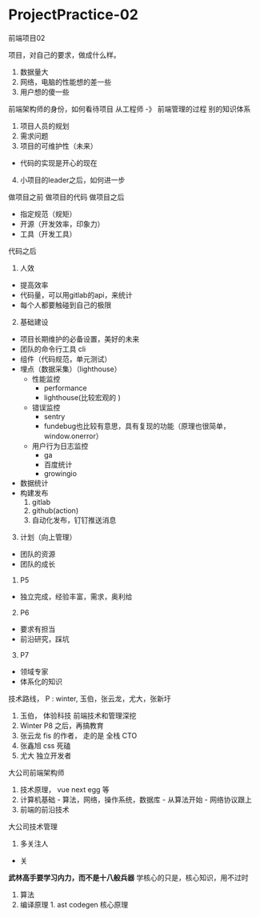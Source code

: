 # ProjectPractice-02
前端项目02

项目，对自己的要求，做成什么样。
1. 数据量大
2. 网络，电脑的性能想的差一些
3. 用户想的傻一些

前端架构师的身份，如何看待项目
从工程师 -》 前端管理的过程 别的知识体系
1. 项目人员的规划
2. 需求问题
3. 项目的可维护性（未来）
  - 代码的实现是开心的现在
4. 小项目的leader之后，如何进一步

做项目之前
做项目的代码
做项目之后
- 指定规范（规矩）
- 开源（开发效率，印象力）
- 工具（开发工具）



代码之后
1. 人效
  - 提高效率  
  - 代码量，可以用gitlab的api，来统计
  - 每个人都要触碰到自己的极限
2. 基础建设
  - 项目长期维护的必备设置，美好的未来
  - 团队的命令行工具 cli
  - 组件（代码规范，单元测试）
  - 埋点（数据采集）（lighthouse）
    - 性能监控
      - performance
      - lighthouse(比较宏观的 )
    - 错误监控
      - sentry
      - fundebug也比较有意思，具有复现的功能（原理也很简单，window.onerror）
    - 用户行为日志监控 
      - ga
      - 百度统计
      - growingio
  - 数据统计
  - 构建发布
    1. gitlab
    2. github(action)
    3. 自动化发布，钉钉推送消息
3. 计划（向上管理）
  - 团队的资源
  - 团队的成长

1. P5
  - 独立完成，经验丰富，需求，奥利给
2. P6
  - 要求有担当
  - 前沿研究，踩坑
3. P7
  - 领域专家
  - 体系化的知识

技术路线， P : winter, 玉伯，张云龙，尤大，张新圩
1. 玉伯， 体验科技  前端技术和管理深挖
2. Winter P8 之后，再搞教育
3. 张云龙  fis 的作者， 走的是 全栈 CTO 
4. 张鑫旭 css 死磕
5. 尤大  独立开发者


大公司前端架构师
  1. 技术原理， vue next egg 等
  2. 计算机基础
    - 算法，网络，操作系统，数据库
    - 从算法开始
    - 网络协议跟上
  3. 前端的前沿技术

大公司技术管理
  1. 多关注人
   - 关


**武林高手要学习内力，而不是十八般兵器**
学核心的只是，核心知识，用不过时
  1. 算法
  2. 编译原理
    1. ast codegen 核心原理

  
  